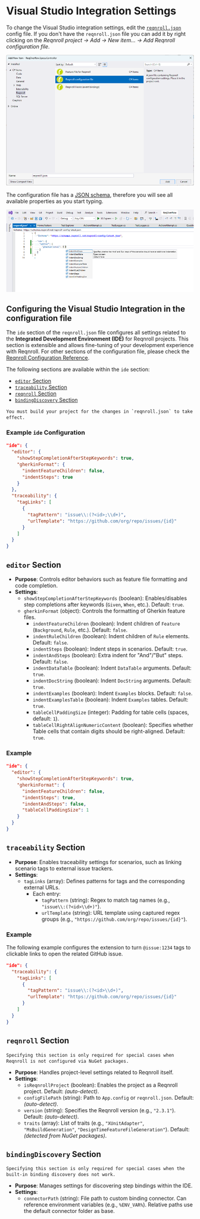 # Visual Studio Integration Settings

To change the Visual Studio integration settings, edit the [`reqnroll.json`](/installation/configuration.md) config file. If you don't have the `reqnroll.json` file you can add it by right clicking on the *Reqnroll project -> Add -> New item... -> Add Reqnroll configuration file*.

![VS2022 Config File](../../_static/images/vs2022configfile.png)


The configuration file has a [JSON schema](https://schemas.reqnroll.net/reqnroll-config-latest.json), therefore you will see all available properties as you start typing.

![IntelliSense 2022](../../_static/images/inteli2022.png) 


## Configuring the Visual Studio Integration in the configuration file

The `ide` section of the `reqnroll.json` file configures all settings related to the **Integrated Development Environment (IDE)** for Reqnroll projects. This section is extensible and allows fine-tuning of your development experience with Reqnroll. For other sections of the configuration file, please check the [Reqnroll Configuration Reference](/installation/configuration.md).

The following sections are available within the `ide` section:

<!-- no toc -->
* [`editor` Section](#editor-section)
* [`traceability` Section](#traceability-section)
* [`reqnroll` Section](#reqnroll-section)
* [`bindingDiscovery` Section](#bindingdiscovery-section)

```{note}
You must build your project for the changes in `reqnroll.json` to take effect.
```

### Example `ide` Configuration

```json
"ide": {
  "editor": {
    "showStepCompletionAfterStepKeywords": true,
    "gherkinFormat": {
      "indentFeatureChildren": false,
      "indentSteps": true
    }
  },
  "traceability": {
    "tagLinks": [
      {
        "tagPattern": "issue\\:(?<id>;\\d+)",
        "urlTemplate": "https://github.com/org/repo/issues/{id}"
      }
    ]
  }
}
```


## `editor` Section

- **Purpose**: Controls editor behaviors such as feature file formatting and code completion.
- **Settings**:
    - `showStepCompletionAfterStepKeywords` (boolean): Enables/disables step completions after keywords (`Given`, `When`, etc.). Default: `true`.
    - `gherkinFormat` (object): Controls the formatting of Gherkin feature files.
        - `indentFeatureChildren` (boolean): Indent children of `Feature` (`Background`, `Rule`, etc.). Default: `false`.
        - `indentRuleChildren` (boolean): Indent children of `Rule` elements. Default: `false`.
        - `indentSteps` (boolean): Indent steps in scenarios. Default: `true`.
        - `indentAndSteps` (boolean): Extra indent for "And"/"But" steps. Default: `false`.
        - `indentDataTable` (boolean): Indent `DataTable` arguments. Default: `true`.
        - `indentDocString` (boolean): Indent `DocString` arguments. Default: `true`.
        - `indentExamples` (boolean): Indent `Examples` blocks. Default: `false`.
        - `indentExamplesTable` (boolean): Indent `Examples` tables. Default: `true`.
        - `tableCellPaddingSize` (integer): Padding for table cells (spaces, default: `1`).
        - `tableCellRightAlignNumericContent` (boolean): Specifies whether Table cells that contain digits should be right-aligned. Default: `true`.


### Example

```json
"ide": {
  "editor": {
    "showStepCompletionAfterStepKeywords": true,
    "gherkinFormat": {
      "indentFeatureChildren": false,
      "indentSteps": true,
      "indentAndSteps": false,
      "tableCellPaddingSize": 1
    }
  }
}
```

## `traceability` Section

- **Purpose**: Enables traceability settings for scenarios, such as linking scenario tags to external issue trackers.
- **Settings**:
    - `tagLinks` (array): Defines patterns for tags and the corresponding external URLs.
        - Each entry:
            - `tagPattern` (string): Regex to match tag names (e.g., `"issue\\:(?<id>\\d+)"`).
            - `urlTemplate` (string): URL template using captured regex groups (e.g., `"https://github.com/org/repo/issues/{id}"`).


### Example

The following example configures the extension to turn `@issue:1234` tags to clickable links to open the related GitHub issue.

```json
"ide": {
  "traceability": {
    "tagLinks": [
      {
        "tagPattern": "issue\\:(?<id>\\d+)",
        "urlTemplate": "https://github.com/org/repo/issues/{id}"
      }
    ]
  }
}
```

## `reqnroll` Section

```{note}
Specifying this section is only required for special cases when Reqnroll is not configured via NuGet packages.
```

- **Purpose**: Handles project-level settings related to Reqnroll itself.
- **Settings**:
    - `isReqnrollProject` (boolean): Enables the project as a Reqnroll project. Default: *(auto-detect)*.
    - `configFilePath` (string): Path to `App.config` or `reqnroll.json`. Default: *(auto-detect)*.
    - `version` (string): Specifies the Reqnroll version (e.g., `"2.3.1"`). Default: *(auto-detect)*.
    - `traits` (array): List of traits (e.g., `"XUnitAdapter"`, `"MsBuildGeneration"`, `"DesignTimeFeatureFileGeneration"`). Default: *(detected from NuGet packages)*.

## `bindingDiscovery` Section

```{note}
Specifying this section is only required for special cases when the built-in binding discovery does not work.
```

- **Purpose**: Manages settings for discovering step bindings within the IDE.
- **Settings**:
    - `connectorPath` (string): File path to custom binding connector. Can reference environment variables (e.g., `%ENV_VAR%`). Relative paths use the default connector folder as base.
